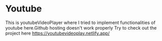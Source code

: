 # Youtube
This is youtubeVideoPlayer where I tried to implement functionalities of youtube here.Github hosting doesn't work properly Try to check out the project here https://youtubevideoplay.netlify.app/
